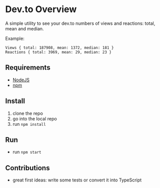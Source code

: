 # Dev.to Overview

A simple utility to see your dev.to numbers of views and reactions: total, mean and median.

Example:

```
Views { total: 187908, mean: 1372, median: 181 }
Reactions { total: 3969, mean: 29, median: 23 }
```

## Requirements

- [NodeJS](https://nodejs.org/)
- [npm](https://www.npmjs.com/get-npm)

## Install

1. clone the repo
1. go into the local repo
1. run `npm install`

## Run

- run `npm start`

## Contributions

- great first ideas: write some tests or convert it into TypeScript
